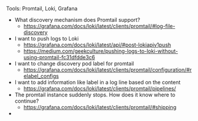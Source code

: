 Tools:  Promtail, Loki, Grafana

- What discovery mechanism does Promtail support?
    - https://grafana.com/docs/loki/latest/clients/promtail/#log-file-discovery
- I want to push logs to Loki
    - https://grafana.com/docs/loki/latest/api/#post-lokiapiv1push
    - https://medium.com/geekculture/pushing-logs-to-loki-without-using-promtail-fc31dfdde3c6
- I want to change discovery pod label for promtail
    - https://grafana.com/docs/loki/latest/clients/promtail/configuration/#relabel_configs
- I want to add information like label in a log line based on the content
    - https://grafana.com/docs/loki/latest/clients/promtail/pipelines/
- The promtail instance suddenly stops. How does it know where to continue?
    - https://grafana.com/docs/loki/latest/clients/promtail/#shipping
- 